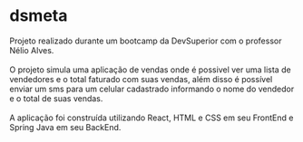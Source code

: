 # dsmeta
Projeto realizado durante um bootcamp da DevSuperior com o professor Nélio Alves.
<br><br>O projeto simula uma aplicação de vendas onde é possivel ver uma lista de vendedores e o total faturado com suas vendas, além disso é possível enviar um sms para um celular 
cadastrado informando o nome do vendedor e o total de suas vendas.
<br><br>A aplicação foi construída utilizando React, HTML e CSS em seu FrontEnd e Spring Java em seu BackEnd. 
